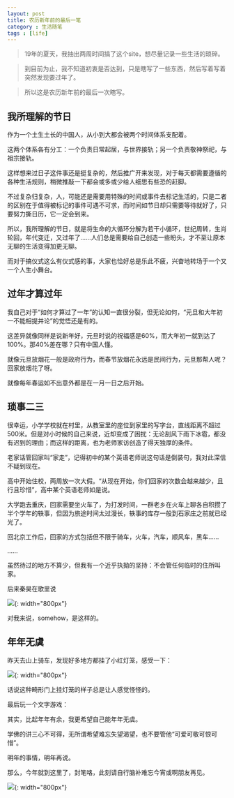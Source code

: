 ```yaml
---
layout: post
title: 农历新年前的最后一笔
category : 生活随笔
tags : [life]
---
```


>19年的夏天，我抽出两周时间搞了这个site，想尽量记录一些生活的琐碎。

>到目前为止，我不知道初衷是否达到，只是瞎写了一些东西，然后写着写着突然发现要过年了。

>所以这是农历新年前的最后一次瞎写。

## 我所理解的节日

作为一个土生土长的中国人，从小到大都会被两个时间体系支配着。

这两个体系各有分工：一个负责日常起居，与世界接轨；另一个负责敬神祭祀，与祖宗接轨。

这样想来过日子这件事还是挺复杂的，然后推广开来发现，对于每天都需要遵循的各种生活规则，稍微推敲一下都会或多或少给人细思有些恐的赶脚。

不过复杂归复杂，人，可能还是需要用特殊的时间或事件去标记生活的，只是二者的区别在于值得被标记的事件可遇不可求，而时间如节日却只需要等待就好了，只要努力撕日历，它一定会到来。

所以，我所理解的节日，就是将生命的大循环分解为若干小循环，世纪周转，生肖轮回，年代变迁，又过年了……人们总是需要给自己创造一些盼头，才不至让原本无聊的生活变得加更无聊。

而对于搞仪式这么有仪式感的事，大家也恰好总是乐此不疲，兴奋地转场于一个又一个人生小舞台。

## 过年才算过年

我自己对于“如何才算过了一年”的认知一直很分裂，但无论如何，“元旦和大年初一不能相提并论”的觉悟还是有的。

这差异就像同样是说新年好，元旦时说的祝福感是60%，而大年初一就到达了100%。那40%差在哪？只有中国人懂。

就像元旦放烟花一般是政府行为，而春节放烟花永远是民间行为，元旦那帮人呢？回家放烟花了呀。

就像每年春运如不出意外都是在一月一日之后开始。

## 琐事二三

很幸运，小学学校就在村里，从教室里的座位到家里的写字台，直线距离不超过500米。但是对小时候的自己来说，近却变成了困扰：无论刮风下雨下冰雹，都没有迟到的理由；而这样的距离，也为老师家访创造了得天独厚的条件。

老家话管回家叫“家走”，记得初中的某个英语老师说这句话是倒装句，我对此深信不疑到现在。

高中开始住校，两周放一次大假。“从现在开始，你们回家的次数会越来越少，且行且珍惜”，高中某个英语老师如是说。

大学跑去重庆，回家需要坐火车了，为打发时间，一群老乡在火车上聊各自积攒了半个学年的轶事，但因为旅途时间太过漫长，轶事的库存一般到石家庄之前就已经光了。

回北京工作后，回家的方式包括但不限于骑车，火车，汽车，顺风车，黑车……

……

虽然待过的地方不算少，但我有一个近乎执拗的坚持：不会管任何临时的住所叫家。

后来秦昊在歌里说

![](   https://themeiwu.com/img/life/life20200120.jpg){: width="800px"}


对我来说，somehow，是这样的。

## 年年无虞

昨天去山上骑车，发现好多地方都挂了小红灯笼，感受一下：

![](   https://themeiwu.com/img/life/life20200121.jpg){: width="800px"}

话说这种畸形门上挂灯笼的样子总是让人感觉怪怪的。

最后玩一个文字游戏：

其实，比起年年有余，我更希望自己能年年无虞。

学佛的讲三心不可得，无所谓希望难忘失望渴望，也不要管他“可爱可敬可恨可惜”。

明年的事情，明年再说。

那么，今年就到这里了，封笔咯，此刻请自行脑补难忘今宵或啊朋友再见。

![](   https://themeiwu.com/img/life/life20200122.jpg){: width="800px"}
